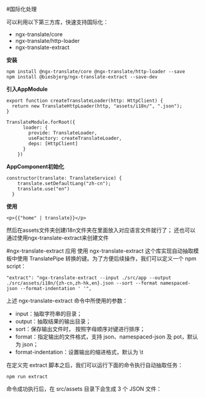 #国际化处理

可以利用以下第三方库，快速支持国际化：

- ngx-translate/core
- ngx-translate/http-loader
- ngx-translate-extract

**安装**
```
npm install @ngx-translate/core @ngx-translate/http-loader --save
npm install @biesbjerg/ngx-translate-extract --save-dev
```

**引入AppModule**
```
export function createTranslateLoader(http: HttpClient) {
  return new TranslateHttpLoader(http, "assets/i18n/", ".json");
}

TranslateModule.forRoot({
      loader: {
        provide: TranslateLoader,
        useFactory: createTranslateLoader,
        deps: [HttpClient]
      }
    })
```

**AppComponent初始化**
```
constructor(translate: TranslateService) {
    translate.setDefaultLang("zh-cn");
    translate.use("en")
  }
```
**使用**
```
<p>{{"home" | translate}}</p>
```
然后在assets文件夹创建i18n文件夹在里面放入对应语言文件就行了；
还也可以通过使用ngx-translate-extract来创建文件

#ngx-translate-extract 应用
使用 ngx-translate-extract 这个库实现自动抽取模板中使用 TranslatePipe 转换的键。为了方便后续操作，我们可以定义一个 npm script：
```
"extract": "ngx-translate-extract --input ./src/app --output ./src/assets/i18n/{zh-cn,zh-hk,en}.json --sort --format namespaced-json --format-indentation ' '",
```
上述 ngx-translate-extract 命令中所使用的参数：

- input：抽取字符串的目录；
- output：抽取结果的输出目录；
- sort：保存输出文件时， 按照字母顺序对键进行排序；
- format：指定输出的文件格式，支持 json、namespaced-json 及 pot，默认为 json；
- format-indentation：设置输出的缩进格式，默认为 \t

在定义完 extract 脚本之后，我们可以运行下面的命令执行自动抽取任务：
  ```
  npm run extract
```
命令成功执行后，在 src/assets 目录下会生成 3 个 JSON 文件：
